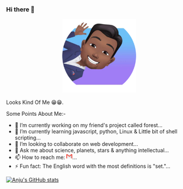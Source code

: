 ### Hi there 👋

<!--
**itsAnju/itsAnju** is a ✨ _special_ ✨ repository because its `README.md` (this file) appears on your GitHub profile.
-->
<p align="center">
  <img src="https://github.com/itsAnju/itsAnju/blob/master/circle-cropped.png" alt="Avatar" width="200px" height="200px"/>
  <p>Looks Kind Of Me 😁😁.</p>
</p>
Some Points About Me:-

- 🔭 I’m currently working on my friend's project called forest...
- 🌱 I’m currently learning javascript, python, Linux & Little bit of shell scripting...
- 👯 I’m looking to collaborate on web development...
- 💬 Ask me about science, planets, stars & anything intellectual...
- 📫 How to reach me: [![Mail 📩📧](https://github.com/itsAnju/itsAnju/blob/master/gmail.png)](mailto:kanjanikingkr@gmail.com?subject=I%20wanna%20know%20about%20https://github.com/itsAnju/itsAnju/blob.)...
- ⚡ Fun fact: The English word with the most definitions is "set."...

[![Anju's GitHub stats](https://github-readme-stats.vercel.app/api?username=itsAnju)](https://github.com/anuraghazra/github-readme-stats)


